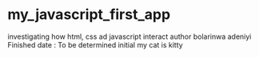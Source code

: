 # my_javascript_first_app
investigating how html, css ad javascript interact 
author bolarinwa adeniyi 
Finished date : To be determined
initial 
my cat is kitty

